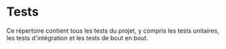 # Tests

Ce répertoire contient tous les tests du projet, y compris les tests unitaires, les tests d'intégration et les tests de bout en bout.
